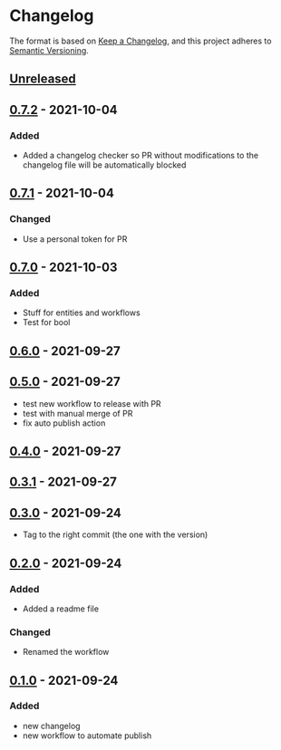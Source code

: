# Changelog

The format is based on [Keep a Changelog](https://keepachangelog.com/en/1.0.0/),
and this project adheres to [Semantic Versioning](https://semver.org/spec/v2.0.0.html).

## [Unreleased]

## [0.7.2] - 2021-10-04

### Added

- Added a changelog checker so PR without modifications to the changelog file will be automatically blocked

## [0.7.1] - 2021-10-04

### Changed

- Use a personal token for PR

## [0.7.0] - 2021-10-03

### Added

- Stuff for entities and workflows
- Test for bool

## [0.6.0] - 2021-09-27

## [0.5.0] - 2021-09-27

- test new workflow to release with PR
- test with manual merge of PR
- fix auto publish action

## [0.4.0] - 2021-09-27

## [0.3.1] - 2021-09-27

## [0.3.0] - 2021-09-24

- Tag to the right commit (the one with the version)

## [0.2.0] - 2021-09-24

### Added

- Added a readme file

### Changed

- Renamed the workflow

## [0.1.0] - 2021-09-24

### Added

- new changelog
- new workflow to automate publish

[Unreleased]: https://github.com/pfeyssaguet/testrepo/compare/0.7.2...HEAD
[0.7.2]: https://github.com/pfeyssaguet/testrepo/compare/0.7.1...0.7.2
[0.7.1]: https://github.com/pfeyssaguet/testrepo/compare/0.7.0...0.7.1
[0.7.0]: https://github.com/pfeyssaguet/testrepo/compare/0.6.0...0.7.0
[0.6.0]: https://github.com/pfeyssaguet/testrepo/compare/0.5.0...0.6.0
[0.5.0]: https://github.com/pfeyssaguet/testrepo/compare/0.4.0...0.5.0
[0.4.0]: https://github.com/pfeyssaguet/testrepo/compare/0.3.1...0.4.0
[0.3.1]: https://github.com/pfeyssaguet/testrepo/compare/0.3.0...0.3.1
[0.3.0]: https://github.com/pfeyssaguet/testrepo/compare/0.2.0...0.3.0
[0.2.0]: https://github.com/pfeyssaguet/testrepo/compare/0.1.0...0.2.0
[0.1.0]: https://github.com/pfeyssaguet/testrepo/compare/c8f21c828688b3334b60d91567a8edc336b610bb...0.1.0
